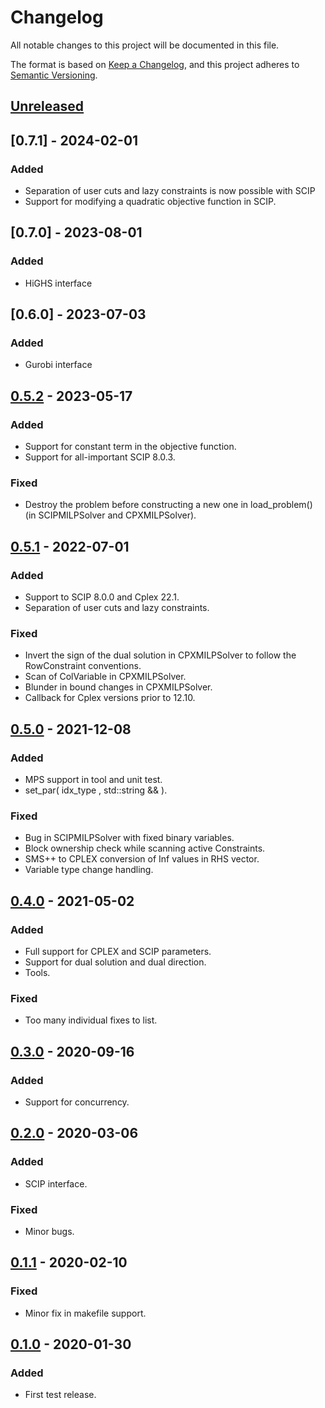 # Changelog

All notable changes to this project will be documented in this file.

The format is based on [Keep a Changelog](https://keepachangelog.com/en/1.0.0/),
and this project adheres to [Semantic Versioning](https://semver.org/spec/v2.0.0.html).

## [Unreleased]

## [0.7.1] - 2024-02-01

### Added

- Separation of user cuts and lazy constraints is now possible with SCIP
- Support for modifying a quadratic objective function in SCIP.

## [0.7.0] - 2023-08-01

### Added

- HiGHS interface

## [0.6.0] - 2023-07-03

### Added

- Gurobi interface

## [0.5.2] - 2023-05-17

### Added

- Support for constant term in the objective function.
- Support for all-important SCIP 8.0.3.

### Fixed

- Destroy the problem before constructing a new one in load_problem() (in
  SCIPMILPSolver and CPXMILPSolver).

## [0.5.1] - 2022-07-01

### Added

- Support to SCIP 8.0.0 and Cplex 22.1.
- Separation of user cuts and lazy constraints.

### Fixed

- Invert the sign of the dual solution in CPXMILPSolver to follow the
  RowConstraint conventions.
- Scan of ColVariable in CPXMILPSolver.
- Blunder in bound changes in CPXMILPSolver.
- Callback for Cplex versions prior to 12.10.

## [0.5.0] - 2021-12-08

### Added

- MPS support in tool and unit test.
- set_par( idx_type , std::string && ).

### Fixed

- Bug in SCIPMILPSolver with fixed binary variables.
- Block ownership check while scanning active Constraints.
- SMS++ to CPLEX conversion of Inf values in RHS vector.
- Variable type change handling.

## [0.4.0] - 2021-05-02

### Added

- Full support for CPLEX and SCIP parameters.
- Support for dual solution and dual direction.
- Tools.

### Fixed

- Too many individual fixes to list.

## [0.3.0] - 2020-09-16

### Added

- Support for concurrency.

## [0.2.0] - 2020-03-06

### Added

- SCIP interface.

### Fixed

- Minor bugs.

## [0.1.1] - 2020-02-10

### Fixed

- Minor fix in makefile support.

## [0.1.0] - 2020-01-30

### Added

- First test release.

[Unreleased]: https://gitlab.com/smspp/milpsolver/-/compare/0.5.2...develop
[0.5.2]: https://gitlab.com/smspp/milpsolver/-/compare/0.5.1...0.5.2
[0.5.1]: https://gitlab.com/smspp/milpsolver/-/compare/0.5.0...0.5.1
[0.5.0]: https://gitlab.com/smspp/milpsolver/-/compare/0.4.0...0.5.0
[0.4.0]: https://gitlab.com/smspp/milpsolver/-/compare/0.3.0...0.4.0
[0.3.0]: https://gitlab.com/smspp/milpsolver/-/compare/0.2.0...0.3.0
[0.2.0]: https://gitlab.com/smspp/milpsolver/-/compare/0.1.0...0.2.0
[0.1.1]: https://gitlab.com/smspp/milpsolver/-/compare/0.1.0...0.1.1
[0.1.0]: https://gitlab.com/smspp/milpsolver/-/tags/0.1.0

